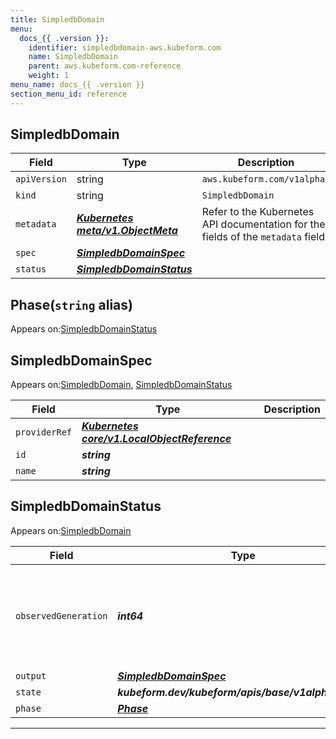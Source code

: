 ```yaml
---
title: SimpledbDomain
menu:
  docs_{{ .version }}:
    identifier: simpledbdomain-aws.kubeform.com
    name: SimpledbDomain
    parent: aws.kubeform.com-reference
    weight: 1
menu_name: docs_{{ .version }}
section_menu_id: reference
---
```


## SimpledbDomain
| Field | Type | Description |
| ------ | ----- | ----------- |
| `apiVersion` | string | `aws.kubeform.com/v1alpha1` |
|    `kind` | string | `SimpledbDomain` |
| `metadata` | ***[Kubernetes meta/v1.ObjectMeta](https://kubernetes.io/docs/reference/generated/kubernetes-api/v1.13/#objectmeta-v1-meta)***|Refer to the Kubernetes API documentation for the fields of the `metadata` field.|
| `spec` | ***[SimpledbDomainSpec](#simpledbdomainspec)***||
| `status` | ***[SimpledbDomainStatus](#simpledbdomainstatus)***||
## Phase(`string` alias)

Appears on:[SimpledbDomainStatus](#simpledbdomainstatus)

## SimpledbDomainSpec

Appears on:[SimpledbDomain](#simpledbdomain), [SimpledbDomainStatus](#simpledbdomainstatus)

| Field | Type | Description |
| ------ | ----- | ----------- |
| `providerRef` | ***[Kubernetes core/v1.LocalObjectReference](https://kubernetes.io/docs/reference/generated/kubernetes-api/v1.13/#localobjectreference-v1-core)***||
| `id` | ***string***||
| `name` | ***string***||
## SimpledbDomainStatus

Appears on:[SimpledbDomain](#simpledbdomain)

| Field | Type | Description |
| ------ | ----- | ----------- |
| `observedGeneration` | ***int64***| ***(Optional)*** Resource generation, which is updated on mutation by the API Server.|
| `output` | ***[SimpledbDomainSpec](#simpledbdomainspec)***| ***(Optional)*** |
| `state` | ***kubeform.dev/kubeform/apis/base/v1alpha1.State***| ***(Optional)*** |
| `phase` | ***[Phase](#phase)***| ***(Optional)*** |
---
